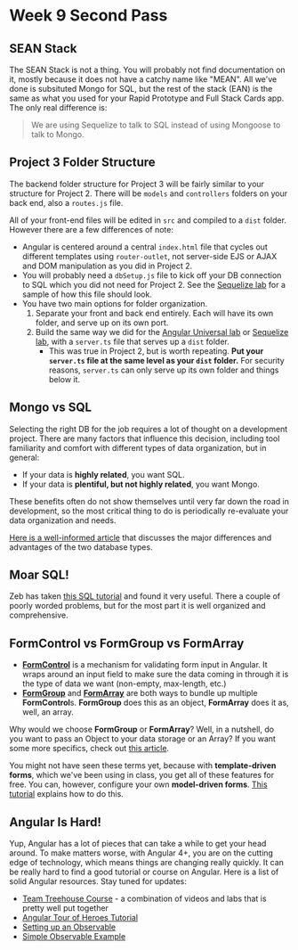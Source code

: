 # Week 9 Second Pass

## SEAN Stack

The SEAN Stack is not a thing.  You will probably not find documentation on it, mostly because it does not have a catchy name like "MEAN".  All we've done is subsituted Mongo for SQL, but the rest of the stack (EAN) is the same as what you used for your Rapid Prototype and Full Stack Cards app.  The only real difference is:

> We are using Sequelize to talk to SQL instead of using Mongoose to talk to Mongo.

## Project 3 Folder Structure

The backend folder structure for Project 3 will be fairly similar to your structure for Project 2.  There will be `models` and `controllers` folders on your back end, also a `routes.js` file.  

All of your front-end files will be edited in `src` and compiled to a `dist` folder. However there are a few differences of note:

- Angular is centered around a central `index.html` file that cycles out different templates using `router-outlet`, not server-side EJS or AJAX and DOM manipulation as you did in Project 2.
- You will probably need a `dbSetup.js` file to kick off your DB connection to SQL which you did not need for Project 2.  See the [Sequelize lab](https://github.com/den-materials/modeling-tunr) for a sample of how this file should look.
- You have two main options for folder organization.
  1. Separate your front and back end entirely.  Each will have its own folder, and serve up on its own port.
  2. Build the same way we did for the [Angular Universal lab](https://github.com/den-materials/angular/blob/master/lectures/day-3/angular-universal.md) or [Sequelize lab](https://github.com/den-materials/modeling-tunr), with a `server.ts` file that serves up a `dist` folder.
      - This was true in Project 2, but is worth repeating.  **Put your `server.ts` file at the same level as your `dist` folder.**  For security reasons, `server.ts` can only serve up its own folder and things below it.

## Mongo vs SQL

Selecting the right DB for the job requires a lot of thought on a development project.  There are many factors that influence this decision, including tool familiarity and comfort with different types of data organization, but in general:

- If your data is **highly related**, you want SQL.
- If your data is **plentiful, but not highly related**, you want Mongo.

These benefits often do not show themselves until very far down the road in development, so the most critical thing to do is periodically re-evaluate your data organization and needs.

[Here is a well-informed article](https://www.sitepoint.com/sql-vs-nosql-differences/) that discusses the major differences and advantages of the two database types.

## Moar SQL!

Zeb has taken [this SQL tutorial](https://sqlzoo.net/) and found it very useful.  There a couple of poorly worded problems, but for the most part it is well organized and comprehensive.

## FormControl vs FormGroup vs FormArray

- [**FormControl**](https://angular.io/api/forms/FormControl) is a mechanism for validating form input in Angular.  It wraps around an input field to make sure the data coming in through it is the type of data we want (non-empty, max-length, etc.)
- [**FormGroup**](https://angular.io/api/forms/FormGroup) and [**FormArray**](https://angular.io/api/forms/FormArray) are both ways to bundle up multiple **FormControl**s.  **FormGroup** does this as an object, **FormArray** does it as, well, an array.

Why would we choose **FormGroup** or **FormArray**?  Well, in a nutshell, do you want to pass an Object to your data storage or an Array?  If you want some more specifics, check out [this article](https://stackoverflow.com/questions/41288928/when-to-use-formgroup-vs-formarray).

You might not have seen these terms yet, because with **template-driven forms**, which we've been using in class, you get all of these features for free.  You can, however, configure your own **model-driven forms**.  [This tutorial](https://scotch.io/tutorials/using-angular-2s-model-driven-forms-with-formgroup-and-formcontrol) explains how to do this.

## Angular Is Hard!

Yup, Angular has a lot of pieces that can take a while to get your head around.  To make matters worse, with Angular 4+, you are on the cutting edge of technology, which means things are changing really quickly.  It can be really hard to find a good tutorial or course on Angular.  Here is a list of solid Angular resources.  Stay tuned for updates:

- [Team Treehouse Course](https://teamtreehouse.com/library/angular-basics-2) - a combination of videos and labs that is pretty well put together
- [Angular Tour of Heroes Tutorial](https://angular.io/tutorial)
- [Setting up an Observable](http://jasonwatmore.com/post/2016/12/01/angular-2-communicating-between-components-with-observable-subject)
- [Simple Observable Example](http://embed.plnkr.co/CJNgwR8bhKv2qY1P8rGa)
